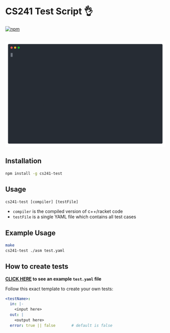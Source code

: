 # CS241 Test Script :ok_hand:


[![npm](https://img.shields.io/npm/v/cs241-test.svg)](https://www.npmjs.com/package/cs241-test)

<p align="center">
	<br>
	<img src="https://github.com/dillionverma/cs241-test/blob/master/screenshot.gif" width="700">
	<br>
</p>

## Installation

```bash
npm install -g cs241-test
```

## Usage

`cs241-test [compiler] [testFile]`

* `compiler` is the compiled version of c++/racket code
* `testFile` is a single YAML file which contains all test cases
 
## Example Usage

```bash
make
cs241-test ./asm test.yaml
```
    
    
## How to create tests

**[CLICK HERE](https://github.com/dillionverma/cs241-test/blob/master/test.yaml) to see an example `test.yaml` file**

Follow this exact template to create your own tests:

```yaml
<testName>:
  in: |-
    <input here>
  out: |
    <output here>
  error: true || false       # default is false
```
